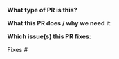 <!--
Make sure you run the `make test` command before committing the pr. 
Making sure that your local build is OK before committing will help you reduce debugging time 
and make it easier for maintainers to debug. 

If you are committing pr for the first time, 
please read the contributor's documentation: https://github.com/LinuxSuRen/api-testing/blob/master/CONTRIBUTION.md
-->

**What type of PR is this?**
<!--
Your PR title should be descriptive, and generally start with type that contains a subsystem name with `()` if necessary 
and summary followed by a colon. format `chore/docs/feat/fix/refactor/style/test: summary`.
Examples:
* "docs: fix grammar error"
* "feat(translator): add new feature"
* "fix: fix xx bug"
* "chore: change ci & build tools etc"
-->

**What this PR does / why we need it**:

**Which issue(s) this PR fixes**:
<!--
*Automatically closes linked issue when PR is merged.
Usage: `Fixes #<issue number>`, or `Fixes (paste link of issue)`.
-->
Fixes #
